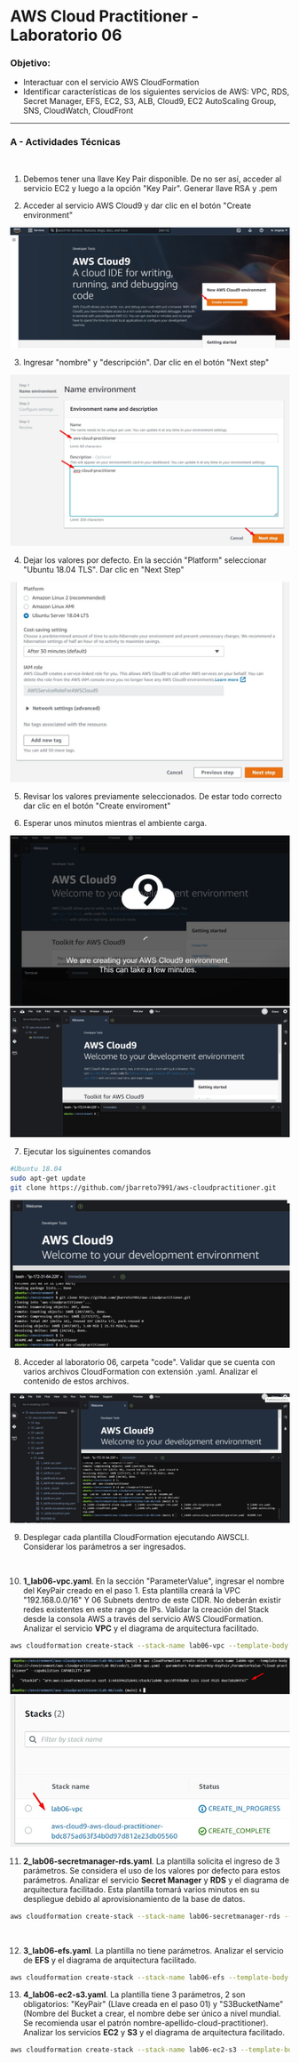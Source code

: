 # AWS Cloud Practitioner - Laboratorio 06

### Objetivo: 
* Interactuar con el servicio AWS CloudFormation
* Identificar características de los siguientes servicios de AWS: VPC, RDS, Secret Manager, EFS, EC2, S3, ALB, Cloud9, EC2 AutoScaling Group, SNS, CloudWatch, CloudFront

---

### A - Actividades Técnicas
<br>

1. Debemos tener una llave Key Pair disponible. De no ser así, acceder al servicio EC2 y luego a la opción "Key Pair". Generar llave RSA y .pem 

2. Acceder al servicio AWS Cloud9 y dar clic en el botón "Create environment"

<img src="images/lab06_01.jpg">
<br>

3. Ingresar "nombre" y "descripción". Dar clic en el botón "Next step"

<img src="images/lab06_02.jpg">
<br>

4. Dejar los valores por defecto. En la sección "Platform" seleccionar "Ubuntu 18.04 TLS". Dar clic en "Next Step"

<img src="images/lab06_03.jpg">
<br>

5. Revisar los valores previamente seleccionados. De estar todo correcto dar clic en el botón "Create enviroment"

6. Esperar unos minutos mientras el ambiente carga.


<img src="images/lab06_04.jpg">
<br>
<img src="images/lab06_05.jpg">
<br>

7. Ejecutar los siguinentes comandos


```bash
#Ubuntu 18.04
sudo apt-get update
git clone https://github.com/jbarreto7991/aws-cloudpractitioner.git
```

<img src="images/lab06_06.jpg">
<br>

8. Acceder al laboratorio 06, carpeta "code". Validar que se cuenta con varios archivos CloudFormation con extensión .yaml. Analizar el contenido de estos archivos.

<img src="images/lab06_07.jpg">
<br>

9. Desplegar cada plantilla CloudFormation ejecutando AWSCLI. Considerar los parámetros a ser ingresados.

    <br>
10. **1_lab06-vpc.yaml**. En la sección "ParameterValue", ingresar el nombre del KeyPair creado en el paso 1. Esta plantilla creará la VPC "192.168.0.0/16" Y 06 Subnets dentro de este CIDR. No deberán existir redes existentes en este rango de IPs. Validar la creación del Stack desde la consola AWS a través del servicio AWS CloudFormation. Analizar el servicio **VPC** y el diagrama de arquitectura facilitado.

```bash
aws cloudformation create-stack --stack-name lab06-vpc --template-body file://~/environment/aws-cloudpractitioner/Lab-06/code/1_lab06-vpc.yaml --parameters ParameterKey=KeyPair,ParameterValue="cloud-practitioner" --capabilities CAPABILITY_IAM
```
    
<img src="images/lab06_08.jpg">
<br>

<img src="images/lab06_09.jpg">
<br>

11. **2_lab06-secretmanager-rds.yaml**. La plantilla solicita el ingreso de 3 parámetros. Se considera el uso de los valores por defecto para estos parámetros. Analizar el servicio **Secret Manager** y **RDS** y el diagrama de arquitectura facilitado. Esta plantilla tomará varios minutos en su despliegue debido al aprovisionamiento de la base de datos.

```bash
aws cloudformation create-stack --stack-name lab06-secretmanager-rds --template-body file://~/environment/aws-cloudpractitioner/Lab-06/code/2_lab06-secretmanager-rds.yaml 
```
   
<br>

12. **3_lab06-efs.yaml**. La plantilla no tiene parámetros. Analizar el servicio de **EFS** y el diagrama de arquitectura facilitado.

```bash
aws cloudformation create-stack --stack-name lab06-efs --template-body file://~/environment/aws-cloudpractitioner/Lab-06/code/3_lab06-efs.yaml 
```

13. **4_lab06-ec2-s3.yaml**. La plantilla tiene 3 parámetros, 2 son obligatorios: "KeyPair" (Llave creada en el paso 01) y "S3BucketName" (Nombre del Bucket a crear, el nombre debe ser único a nivel mundial. Se recomienda usar el patrón nombre-apellido-cloud-practitioner). Analizar los servicios **EC2** y **S3** y el diagrama de arquitectura facilitado.

```bash
aws cloudformation create-stack --stack-name lab06-ec2-s3 --template-body file://~/environment/aws-cloudpractitioner/Lab-06/code/4_lab06-ec2-s3.yaml --parameters ParameterKey=KeyPair,ParameterValue="cloud-practitioner" ParameterKey=S3BucketName,ParameterValue="jorge-barreto-cloud-practitioner" --capabilities CAPABILITY_IAM
```
